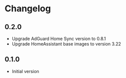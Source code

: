 <!-- https://developers.home-assistant.io/docs/add-ons/presentation#keeping-a-changelog -->

# Changelog

## 0.2.0

- Upgrade AdGuard Home Sync version to 0.8.1
- Upgrade HomeAssistant base images to version 3.22

## 0.1.0

- Initial version
